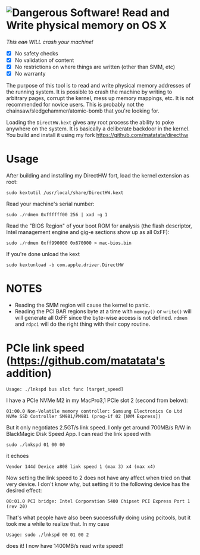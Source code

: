 ![Dangerous Software!](https://upload.wikimedia.org/wikipedia/commons/thumb/0/09/Operation_Crossroads_Baker_Edit.jpg/640px-Operation_Crossroads_Baker_Edit.jpg)
Read and Write physical memory on OS X
===

*This ~~can~~ _WILL_ crash your machine!*

- [X] No safety checks
- [X] No validation of content
- [X] No restrictions on where things are written (other than SMM, etc)
- [X] No warranty

The purpose of this tool is to read and write physical memory addresses
of the running system.  It is possible to crash the machine by writing
to arbitrary pages, corrupt the kernel, mess up memory mappings, etc.
It is not recommended for novice users. This is probably not the
chainsaw/sledgehammer/atomic-bomb that you're looking for.

Loading the `DirectHW.kext` gives any root process the ability to
poke anywhere on the system.  It is basically a deliberate backdoor
in the kernel.  You build and install it using my fork https://github.com/matatata/directhw

Usage
===

After building and installing my DirectHW fort, load the kernel extension
as root:

    sudo kextutil /usr/local/share/DirectHW.kext

Read your machine's serial number:

    sudo ./rdmem 0xffffff00 256 | xxd -g 1

Read the "BIOS Region" of your boot ROM for analysis (the flash descriptor,
Intel management engine and gig-e sections show up as all 0xFF):

    sudo ./rdmem 0xff990000 0x670000 > mac-bios.bin
    
If you're done unload the kext

    sudo kextunload -b com.apple.driver.DirectHW

NOTES
===

* Reading the SMM region will cause the kernel to panic.
* Reading the PCI BAR regions byte at a time with `memcpy()` or `write()`
will will generate all 0xFF since the byte-wise access is not defined.
`rdmem` and `rdpci` will do the right thing with their copy routine.

PCIe link speed (https://github.com/matatata's addition)
===

    Usage: ./lnkspd bus slot func [target_speed]

I have a PCIe NVMe M2 in my MacPro3,1 PCIe slot 2 (second from below):

    01:00.0 Non-Volatile memory controller: Samsung Electronics Co Ltd NVMe SSD Controller SM981/PM981 (prog-if 02 [NVM Express])

But it only negotiates 2.5GT/s link speed. I only get around 700MB/s R/W in BlackMagic Disk Speed App. I can read the link speed with

    sudo ./lnkspd 01 00 00
    
it echoes

    Vendor 144d Device a808 link speed 1 (max 3) x4 (max x4)
    
Now setting the link speed to 2 does not have any affect when tried on that very device. I don't know why, but setting it to the following device has the desired effect:

    00:01.0 PCI bridge: Intel Corporation 5400 Chipset PCI Express Port 1 (rev 20)

That's what people have also been successfully doing using pcitools, but it took me a while to realize that. In my case 

    Usage: sudo ./lnkspd 00 01 00 2
    
does it! I now have 1400MB/s read write speed!
